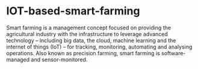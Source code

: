 # IOT-based-smart-farming
Smart farming is a management concept focused on providing the agricultural industry with the infrastructure to leverage advanced technology – including big data, the cloud, machine learning and the internet of things (IoT) – for tracking, monitoring, automating and analysing operations. Also known as precision farming, smart farming is software-managed and sensor-monitored. 
